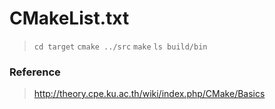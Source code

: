 # CMakeList.txt

> `cd target`
> `cmake ../src`
> `make`
> `ls build/bin`

### Reference
> http://theory.cpe.ku.ac.th/wiki/index.php/CMake/Basics
